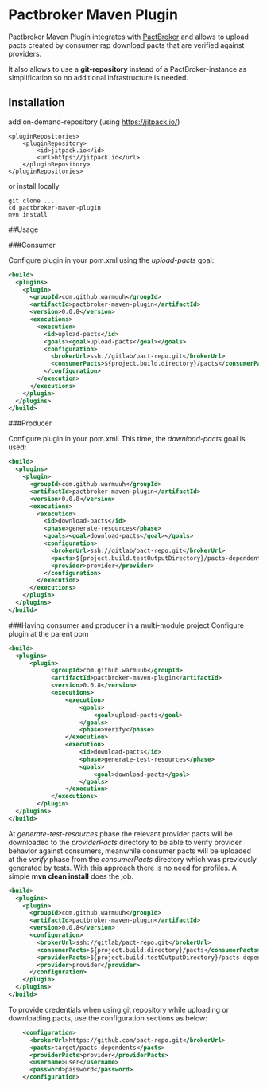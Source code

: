 Pactbroker Maven Plugin
==========

Pactbroker Maven Plugin integrates with [PactBroker](https://github.com/bethesque/pact_broker) and allows to
upload pacts created by consumer rsp download pacts that are verified against providers.

It also allows to use a **git-repository** instead of a PactBroker-instance as simplification so no additional infrastructure is needed.

Installation
-----
add on-demand-repository (using https://jitpack.io/)
```
<pluginRepositories>
	<pluginRepository>
		<id>jitpack.io</id>
		<url>https://jitpack.io</url>
	</pluginRepository>
</pluginRepositories>
```
or install locally
```
git clone ...
cd pactbroker-maven-plugin
mvn install
```

##Usage


###Consumer

Configure plugin in your pom.xml using the *upload-pacts* goal:

```xml
<build>
  <plugins>
    <plugin>
      <groupId>com.github.warmuuh</groupId>
      <artifactId>pactbroker-maven-plugin</artifactId>
      <version>0.0.8</version>
      <executions>
        <execution>
          <id>upload-pacts</id>
          <goals><goal>upload-pacts</goal></goals>
          <configuration>
            <brokerUrl>ssh://gitlab/pact-repo.git</brokerUrl>
            <consumerPacts>${project.build.directory}/pacts</consumerPacts>
          </configuration>
        </execution>
      </executions>
    </plugin>
  </plugins>
</build>
```


###Producer

Configure plugin in your pom.xml. This time,
the *download-pacts* goal is used:

```xml
<build>
  <plugins>
    <plugin>
      <groupId>com.github.warmuuh</groupId>
      <artifactId>pactbroker-maven-plugin</artifactId>
      <version>0.0.8</version>
      <executions>
        <execution>
          <id>download-pacts</id>
          <phase>generate-resources</phase>
          <goals><goal>download-pacts</goal></goals>
          <configuration>
            <brokerUrl>ssh://gitlab/pact-repo.git</brokerUrl>
            <pacts>${project.build.testOutputDirectory}/pacts-dependents</pacts>
            <provider>provider</provider>
          </configuration>
        </execution>
      </executions>
    </plugin>
  </plugins>
</build>
```
###Having consumer and producer in a multi-module project
Configure plugin at the parent pom
```xml
<build>
  <plugins>
      <plugin>
            <groupId>com.github.warmuuh</groupId>
            <artifactId>pactbroker-maven-plugin</artifactId>
            <version>0.0.8</version>
            <executions>
                <execution>
                    <goals>
                        <goal>upload-pacts</goal>
                    </goals>
                    <phase>verify</phase>
                </execution>
                <execution>
                    <id>download-pacts</id>
                    <phase>generate-test-resources</phase>
                    <goals>
                        <goal>download-pacts</goal>
                    </goals>
                </execution>
            </executions>
        </plugin>
  </plugins>
</build>
```

At *generate-test-resources* phase the relevant provider pacts will be downloaded to the *providerPacts* directory to be able to verify provider behavior against consumers, meanwhile consumer pacts will be uploaded at the *verify* phase from the *consumerPacts* directory which was previously generated by tests. With this approach there is no need for profiles. A simple **mvn clean install** does the job.
```xml
<build>
  <plugins>
    <plugin>
      <groupId>com.github.warmuuh</groupId>
      <artifactId>pactbroker-maven-plugin</artifactId>
      <version>0.0.8</version>
      <configuration>
        <brokerUrl>ssh://gitlab/pact-repo.git</brokerUrl>
        <consumerPacts>${project.build.directory}/pacts</consumerPacts>
        <providerPacts>${project.build.testOutputDirectory}/pacts-dependents</providerPacts>
        <provider>provider</provider>
      </configuration>
    </plugin>
  </plugins>
</build>
```

To provide credentials when using git repository while uploading
or downloading pacts, use the configuration sections as below:
```xml
    <configuration>
      <brokerUrl>https://github.com/pact-repo.git</brokerUrl>
      <pacts>target/pacts-dependents</pacts>
	  <providerPacts>provider</providerPacts>
      <username>user</username>
	  <password>password</password>
    </configuration>
```
